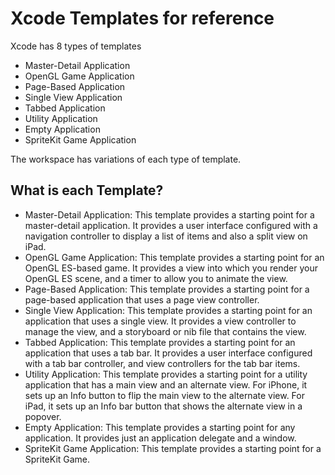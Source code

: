 # Xcode Templates for reference


Xcode has 8 types of templates

* Master-Detail Application
* OpenGL Game Application
* Page-Based Application
* Single View Application
* Tabbed Application
* Utility Application
* Empty Application
* SpriteKit Game Application


The workspace has variations of each type of template.

## What is each Template?
* Master-Detail Application:
This template provides a starting point for a master-detail application. 
It provides a user interface configured with a navigation controller to display a list of items and also a split view on iPad.
* OpenGL Game Application:
This template provides a starting point for an OpenGL ES-based game. 
It provides a view into which you render your OpenGL ES scene, and a timer to allow you to animate the view.
* Page-Based Application:
This template provides a starting point for a page-based application that uses a page view controller. 
* Single View Application:
This template provides a starting point for an application that uses a single view. 
It provides a view controller to manage the view, and a storyboard or nib file that contains the view.
* Tabbed Application:
This template provides a starting point for an application that uses a tab bar. 
It provides a user interface configured with a tab bar controller, and view controllers for the tab bar items.
* Utility Application:
This template provides a starting point for a utility application that has a main view and an alternate view. 
For iPhone, it sets up an Info button to flip the main view to the alternate view. 
For iPad, it sets up an Info bar button that shows the alternate view in a popover.
* Empty Application:
This template provides a starting point for any application. It provides just an application delegate and a window.
* SpriteKit Game Application:
This template provides a starting point for a SpriteKit Game.

